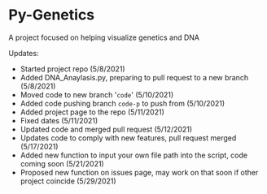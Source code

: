 # Py-Genetics
A project focused on helping visualize genetics and DNA

Updates:
- Started project repo (5/8/2021)
- Added DNA_Anaylasis.py, preparing to pull request to a new branch (5/8/2021)
- Moved code to new branch '`code`' (5/10/2021)
- Added code pushing branch `code-p` to push from (5/10/2021)
- Added project page to the repo (5/11/2021)
- Fixed dates (5/11/2021)
- Updated code and merged pull request (5/12/2021)
- Updates code to comply with new features, pull request merged (5/17/2021)
- Added new function to input your own file path into the script, code coming soon (5/21/2021)
- Proposed new function on issues page, may work on that soon if other project coincide (5/29/2021)
